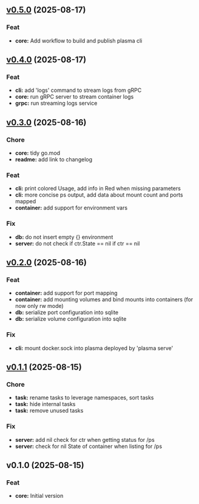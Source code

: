 
<a name="v0.5.0"></a>
## [v0.5.0](https://github.com/plasma-containers/plasma/compare/v0.4.0...v0.5.0) (2025-08-17)

### Feat

* **core:** Add workflow to build and publish plasma cli


<a name="v0.4.0"></a>
## [v0.4.0](https://github.com/plasma-containers/plasma/compare/v0.3.0...v0.4.0) (2025-08-17)

### Feat

* **cli:** add 'logs' command to stream logs from gRPC
* **core:** run gRPC server to stream container logs
* **grpc:** run streaming logs service


<a name="v0.3.0"></a>
## [v0.3.0](https://github.com/plasma-containers/plasma/compare/v0.2.0...v0.3.0) (2025-08-16)

### Chore

* **core:** tidy go.mod
* **readme:** add link to changelog

### Feat

* **cli:** print colored Usage, add info in Red when missing parameters
* **cli:** more concise ps output, add data about mount count and ports mapped
* **container:** add support for environment vars

### Fix

* **db:** do not insert empty {} environment
* **server:** do not check if ctr.State == nil if ctr == nil


<a name="v0.2.0"></a>
## [v0.2.0](https://github.com/plasma-containers/plasma/compare/v0.1.1...v0.2.0) (2025-08-16)

### Feat

* **container:** add support for port mapping
* **container:** add mounting volumes and bind mounts into containers (for now only rw mode)
* **db:** serialize port configuration into sqlite
* **db:** serialize volume configuration into sqlite

### Fix

* **cli:** mount docker.sock into plasma deployed by 'plasma serve'


<a name="v0.1.1"></a>
## [v0.1.1](https://github.com/plasma-containers/plasma/compare/v0.1.0...v0.1.1) (2025-08-15)

### Chore

* **task:** rename tasks to leverage namespaces, sort tasks
* **task:** hide internal tasks
* **task:** remove unused tasks

### Fix

* **server:** add nil check for ctr when getting status for /ps
* **server:** check for nil State of container when listing for /ps


<a name="v0.1.0"></a>
## v0.1.0 (2025-08-15)

### Feat

* **core:** Initial version

